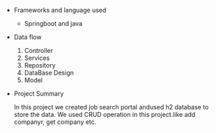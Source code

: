 * Frameworks and language used
  
    * Springboot and java
* Data flow
  1. Controller
  2. Services
  3. Repository
  4. DataBase Design
  5. Model
 

* Project Summary

  In this project we created job search portal andused h2 database to store the data. We used CRUD operation in this project.like add companyr, get company etc.
